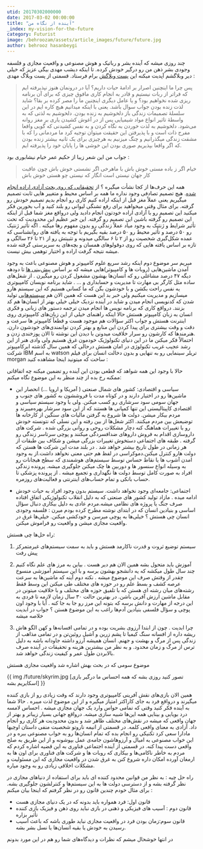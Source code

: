 ```yaml
---
utid: 20170302000000
date: 2017-03-02 00:00:00
title: "آینده از نگاه من"
_index: my-vision-for-the-future
category: Futurist
image: /behroozam/assets/article_images/future/future.jpg
author: behrooz hasanbeygi
---
```

چند روزی میشه که آینده بشر و رباتیک و هوش مصنوعی و واقعیت مجازی و فلسفه وجودی بشر ذهن من رو درگیر خودش کرده. تا اینکه دیشب مهدی بیگی عزیز که خیلی دیر وبلاگشم آپدیت میکنه این [پست وبلاگش](http://beygi.org/%D9%84%D8%B0%D8%AA-%D8%B4%DB%8C%D8%B1%DB%8C%D9%86-%D8%AC%D8%A7%D8%B1%D9%88-%D8%A8%D8%B1%D9%82%DB%8C-%D8%A8%D9%88%D8%AF%D9%86/) برام فرستاد.
قسمتی از پست وبلاگ مهدی :
>پس چرا ما اینچنین اصرار بر ادامهٔ حیات داریم؟ آیا در درونمان هنوز نپذیرفته ایم که فراتر از ربات نیستیم و قادر به انجام کاری مافوق چیزی که برای آن برنامه ریزی شده نخواهیم بود؟ و یا عامل دیگری اینچنین ما را مصر کرده بر بقا؟ شاید لذت زنده بودن جواب سوال باشد. یعنی با اینکه میدانیم هیچ کاره ایم در این سلسلهٔ تصمیمات زندگی باز دلخوشیم به زنده بودن. دلخوشیم به لذتی که به واسطهٔ تاثیر انواع مواد شیمیایی پس از در آغوش کشیدن یاری بر مغز روانه می‌شود. دلخوشیم به لذت خوردن به نگاه کردن و به نفس کشیدنی که گویی واقعا مفرح ذات است و با پذیرفتن این حقیقت میتوان توجیه کرد ما مردمانی را که با مشقت زندگی میگذرانیم و چنگ میزنیم به هرچیزی برای یک ثانیه بیشتر زنده بودن که اگر واقعا بپذیریم صوری بودن این خوشی ها را پایان خود را پذیرفته ایم.

جواب من این شعر زیبا از حکیم عمر خیام نیشابوری بود :
> خیام اگر ز باده مستی خوش باش
با ماهرخی اگر نشستی خوش باش
چون عاقبت کار جهان نیستی است
انگار که نیستی چو هستی خوش باش

همه این حرف‌ها از کجا نشأت میگیره ؟ از [تحقیقانی که روی بحث آزادی اراده انجام شده](https://en.wikipedia.org/wiki/Neuroscience_of_free_will). هیچ تصمیم تصادفی وجود نداره ما همه بر اساس محیط و متغییر هایی ثابت تصمیم میگیریم یعنی عملاً مغز قبل از اینکه اراده کنیم کاری رو انجام بدیم تصمیم خودش رو گرفته. برای مثال وقتی میخواهید برای رفع تشنگی لیوانی رو بلند کنید و آب بخورین فکر میکنید این تصمیم رو با آزادی اراده خودتون انجام دادید ولی درواقع مغز شما قبل از اینکه این تصمیم رو گرفته باشین این تصمیم رو گرفته. این جبر عظیم این محدودیت که تحت تأثیر شرایط و ژنتیک به وجود میاد عملاً زندگی رو بدون مفهوم رها میکنه . اگه تأثیر ژنتیک رو ۵۰ درصد و تأثیر محیط رو ۵۰ درصد بقیه بگیریم با توجه به یافته های روانشناسی که عمده شکل‌گیری شخصیت رو از ۲ تا ۶ سالگی میدونه و تثبیتش رو از ۲۱ تا ۲۶ سالگی و تازه بر اساس یافته هایی که روی دوقولوهای همسان و بچه‌های به سرپرستی گرفته شده میشه نتیجه گرفت اراده و اختیار توهمی بیش نیست.

میریم سر موضوع دوم اینکه رشد سریع علوم کامپیوتر و هوش مصنوعی باعث به وجود آمدن ماشین‌هایی (روبات ها و کامپیوتر)هایی میشه که بر اساس [پیش‌بینی ها](http://itiran.com/node/73826) تا دودهه دیگه ۴۷ درصد مشاغلی رو که انسان‌ها بهشون مشغول کردن رو میگیرن . از شغل‌های ساده مثل کارگر بی مهارت تا مدیریت و حسابداری و … . شاید برنامه نویسان کامپیوتری یه نفس راحت بکشن و با خودشون بگن که ما کسانی هستیم که این سیستم هارو میسازیم و مدیریت میکنیم ولی خبر بد این هست که همین الان هم [سیستم‌هایی](http://www.darpa.mil/program/mining-and-understanding-software-enclaves) تولید شدن که کدنویسی انجام میدن و شاید در آینده نزدیک خیلی خیلی بهتر از انسان‌ها هم کد بزنند. در‌واقع کاری که برنامه نویس ها انجام میدن ترجمه دستور های زبانی و فکری انسان به زبان کامپیوتر هستش حالا اینکه راهنمای خیلی از این زبان‌های کامپیوتری روی اینترنت هستش و جواب اکثر سؤالات هم موجود هست و قطعاً کامپیوتر ها سرعت و دقت و وقت بیشتری برای پیدا کردن این منابع و بهتر کردن توانمندی‌های خودشون دارن.
.هنرمندها که کارشون رو سرار خلاقیت میدونن با دیدن این نوشته تا الان پوزخندی زدن و احتمالاً فکر میکنن ما در این دنیای تکنولوژیک خودمون غرق هستیم ولی وادی هنر از این رشد عجیب غریب تکنولوژی در امان هستش درحالی که همین سال گذشته ابرکامپیوتر شرکت IBM به اسم watson تریلر سینمایی رو به تنهایی و بدون دخالت انسان برای فیلم morgan ساخت که میتونید اینجا مشاهده کنید :
<div id="14884614106023135"><script type="text/JavaScript" src="https://www.aparat.com/embed/FsXuY?data[rnddiv]=14884614106023135&data[responsive]=yes"></script></div>

حالا با وجود این همه شواهد که قطعی بودن این آینده رو تضمین میکنه چه اتفاقاتی ممکنه رخ بده از چند منظر به این موضوع نگاه میکنم:

+ سیاسی و اقتصادی: کشور های شمال صنعتی ( آمریکا و اروپا …) انحصار این ماشین‌ها رو در اختیار دارند و در کوتاه مدت با فروششون به کشور های جنوب و جهان سومی سود سرشاری رو کسب میکنن. ولی با وجود سیستم سیاسی و اقتصادی کاپیتالیستی این تنها کمپانی ها هستند که از این سود سرشار بهره‌میبرند و مردم بیکار میشن. دولت ها شروع به گرفتن مالیات های سنگین از کارخانه ها توضیعش بین مردم میکنند. اکثر شغل‌ها از بین رفته و این نسلی که نتونسته خودش رو با تغییرات هماهنگ کنه دچار مشکلات روحی و روانی بزرگی شده . شرکت های داروسازی اقدام به فروش داروهای ضدافسردگی میکنند و پوچی سرتاسر زندگی رو گرفته . طبقه های اجتماعی دستخوش تغییرات بزرگی میشن و شکاف بین طبقات از هر زمانی در طول تاریخ بیشتر خواهد شد  .
در بلند مدت این شرکت ها هستن که دولت هارو کنترل میکنن.دموکراسی در لفظ هم حتی معنی نخواهد داشت.از به وجود امدن آشوب ها یا نقاط حساس توسط سیستم‌های هوشمندی که سطح هیجانات رو به وسیله انواع سنسور ها و دوربین ها چک میکنن جلوگیری میشه. پرونده زندگی افراد به صورت کامل توسط دولت ها نگهداری و تجمیع میشه . از پرونده پزشکی تا حساب بانکی و تمام حساب‌های اینترنتی و فعالیت‌های روزمره.

+ اجتماعی: جامعه‌ای وجود نخواهد داشت. سیستم بدون وجود افراد به حیات خودش ادامه میده . مازاد تولید کشور های صنعتی که به دلیل انقلاب تکنولوژیکی اتفاق افتاده صرف جنگ یا پروژه های نظامی میشه.مردم عادی به دلیل بیکاری دنبال سؤال اساسی و بنیادین انسان که در ابتدای نوشته مطرح کرده بودم میرن : فلسفه وجودی انسان چی هستش ؟ خیلی‌ها به پوچی میرسن و خودکشی میکنن. خیلی‌ها غرق در واقعیت مجازی میشن و واقعیت رو فراموش میکنن.

راه حل‌ها چی هستش:

1. سیستم توضیع ثروت و قدرت ناکارمد هستش و باید به سمت سیستم‌های غیرمتمرکز پیش رفت

2. آموزش باید متحول بشه همین الان هم دیر هست . بیاین به مرز های علم نگاه کنیم چند سال طول میکشه که یه دانشجو بهشون برسه و با این سیستم آموزشی منسوخ چقدر از وقتش صرف این موضوع میشه . نکته دوم آینه که ماشین‌ها به سرعت عرصه کشف و بسط علم رو در حوزه های مختلف طی میکنن این وسط فقط رشته‌های میان رشته ای هستن که با تلفیق حوزه های مختلف و با خلاقیت میتونن در مقابل ماشین ارزش آفرین باشن. در بهترین حالت ۳۰ سال زمان لازمه تا فردی به این درجه از مهارت و دانش برسه که بتونه این مرز رو جا به جا کنه . آیا با وجود اون پوچی و سؤال فلسفی بنیادین آدم‌ها راغب به این موضوع هستن ؟ جواب در ابدیت خلاصه میشه

3. چرا ابدیت . چون از ابتدا آرزوی بشریت بوده و در تمامی افسانه‌ها و کهن الگو هاش ریشه داره از افسانه سنگ کیمیا تا پشم زرین و آشیل روئین‌تن و در تمامی مذاهب از زندگی پس از مرگ و بهشت و جهنم. انسان همیشه آرزو داشته جاودانه باشه به دلیل ترس از مرگ و زمان محدود. و به نظر من بیشترین هزینه و تحقیقات در آینده صرف بالابردن طول عمر و کیفیت زندگی خواهد شد.

موضوع سومی که در بحث بهش اشاره شد واقعیت مجازی هستش

{{ img /future/skyrim.jpg [تصور کنید روزی بشه که همه احساس ما درگیر بازی اسکایریم بشه] }}

<!--
`![تصور کنید روزی بشه که همه احساس ما درگیر بازی اسکایریم بشه](/miratest/behroozam/assets/article_images/future/skyrim.jpg)`
-->
همین الان بازی‌های نقش آفرینی کامپیوتری وجود دارند که وقت زیادی رو از بازی کننده میگیرند و در‌واقع فرد به جای کاراکتر امتیاز میگیره و از این موضوع لذت میبره . حالا شما به آینده فکر کنید وقتی که تمامی حواس وارد یک جهان مجازی میشه . احساس لامسه درد بویایی و بینایی همه این‌ها شبیه سازی میشه. در‌واقع جهانی بسیار زیبا‌تر و بهتر از جهان واقعی که میشه در نقش‌های مختلف ظاهر شد و بدون محدودیت هر کاری رو انجام داد. آزادی به معنای واقعی کلمه.
در قسمتی از انیمه ناروتو شخصیت منفی داستان اوچیها مادارا سعی کرد تکنیکی رو انجام بده که تمام انسان‌ها رو به خواب مصنوعی ببره و در این خواب مصنوعی به امیال و آرزوهاشون جامه‌ی عمل بپوشونه و از این طریق به صلح واقعی دست پیدا کنه.
در قسمتی از آینده اجتماعی فناوری به این قضیه اشاره کردم که مردم به خاطر ناکامی‌ها و بیکاری که روبات ها و شرکت های فناوری برای اون ها به ارمغان آورده امکان داره شروع کنن به غرق شدن در واقعیت مجازی که این مسئولیت و مشکلات اخلاقی زیادی رو به وجود میاره.

راه حل چیه : به نظر من قوانین محدود کننده ای باید برای استفاده از دنیاهای مجازی در نظر گرفته بشه و از دسترسی دولت ها به این سیستم‌ها و کنترلشون جلوگیری بشه. برای مثال خودم چندین قانون رو در نظر گرفتم که اینجا بیان میکنم :

+ قانون اول: فرد همواره باید بدونه که در یک دنیای مجازی هست
+ قانون دوم : آسیب های فیزیکی و ذهنی در بازی نباید روی ذهن و فیزیک بازی کننده تأثیر بزاره
+ قانون سوم:زمان بودن فرد در واقعیت مجازی نباید طوری باشه که باعث آسیب رسیدن به خودش یا بقیه انسان‌ها یا نسل بشر بشه.

در انتها خوشحال میشم که نظرات و دیدگاه‌های شما رو هم در این مورد بدونم

